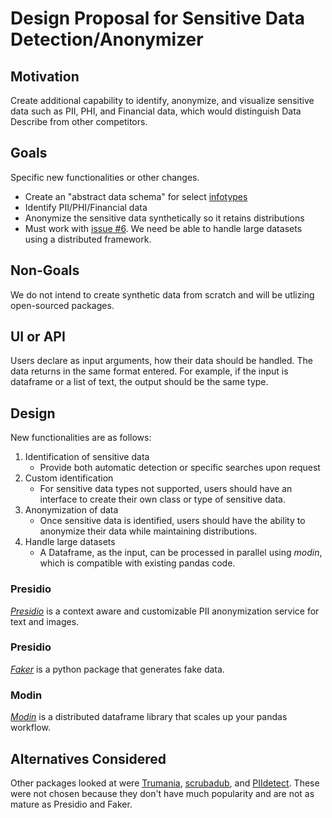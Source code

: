 # Design Proposal for Sensitive Data Detection/Anonymizer

## Motivation

Create additional capability to identify, anonymize, and visualize sensitive data such as PII, PHI, and Financial data, which would distinguish Data Describe from other competitors.

## Goals

Specific new functionalities or other changes.
- Create an "abstract data schema" for select [infotypes](https://cloud.google.com/dlp/docs/infotypes-reference)
- Identify PII/PHI/Financial data 
- Anonymize the sensitive data synthetically so it retains distributions
- Must work with [issue #6](https://github.com/brianray/data-describe/issues/6). We need be able to handle large datasets using a distributed framework. 


## Non-Goals
We do not intend to create synthetic data from scratch and will be utlizing open-sourced packages.

## UI or API

Users declare as input arguments, how their data should be handled. The data returns in the same format entered. For example, if the input is dataframe or a list of text, the output should be the same type.

## Design

New functionalities are as follows:

 
1. Identification of sensitive data
    - Provide both automatic detection or specific searches upon request
2. Custom identification
    - For sensitive data types not supported, users should have an interface to create their own class or type of sensitive data.
3. Anonymization of data 
    - Once sensitive data is identified, users should have the ability to anonymize their data while maintaining distributions.
4. Handle large datasets
    - A Dataframe, as the input, can be processed in parallel using *modin*, which is compatible with existing pandas code.

### Presidio
*[Presidio](https://github.com/microsoft/presidio)* is a context aware and customizable PII anonymization service for text and images. 

### Presidio
*[Faker](https://faker.readthedocs.io/en/master/)* is a python package that generates fake data. 

### Modin
*[Modin](https://github.com/modin-project/modin)* is a distributed dataframe library that scales up your pandas workflow.

## Alternatives Considered

Other packages looked at were [Trumania](https://github.com/RealImpactAnalytics/trumania), [scrubadub](https://scrubadub.readthedocs.io/en/stable/index.html#), and [PIIdetect](https://github.com/edwardcooper/piidetect). These were not chosen because they don't have much popularity and are not as mature as Presidio and Faker.